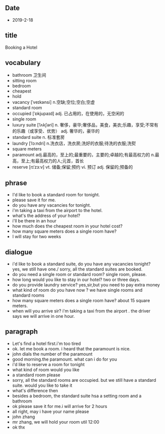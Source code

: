 ## Date

* 2019-2-18

## title
Booking a Hotel

## vocabulary
* bathroom 卫生间
* sitting room
* bedroom
* cheapest
* hold
* vacancy [ˈveɪkənsi] n.空缺;空位;空白;空虚
* standard room
* occupied [ˈɒkjupaɪd] adj. 已占用的，在使用的，无空闲的
* single room
* luxury suite [ˈlʌkʃəri] n. 奢侈，豪华;奢侈品，美食，美衣;乐趣，享受;不常有的乐趣（或享受、优势） adj. 奢华的，豪华的
* standard suite n. 标准套房
* laundry  [ˈlɔ:ndri] n.洗衣店，洗衣房;洗好的衣服;待洗的衣服;洗熨
* square meters
* paramount adj.最高的，至上的;最重要的，主要的;卓越的;有最高权力的 n.最高，至上;有最高权力的人;元首，首长
* reserve [rɪˈzɜ:v] vt. 储备;保留;预约  vi. 预订 adj. 保留的;预备的

## phrase
* I'd like to book a standard room for tonight.
* please save it for me.
* do you have any vacancies for tonight.
* i'm taking a taxi from the airport to the hotel.
* what's the address of your hotel?
* i'll be there in an hour
* how much does the cheapest room in your hotel cost?
* how many square meters does a single room have?
* I will stay for two weeks

## dialogue
* i'd like to book a standard suite, do you have any vacancies tonight? yes, we still have one./ sorry, all the standard suites are booked.
* do you need a single room or standard room? single room, please.
* how long would you like to stay in our hotel? two or three days.
* do you provide laundry service? yes,sir,but you need to pay extra money
* what kind of room do you have now ? we have single rooms and standard rooms
* how many square meters does a single room have? about 15 square meters.
* when will you arrive sir? i'm taking a taxi from the airport . the driver says we will arrive in one hour.

## paragraph
* Let's find a hotel first.i'm too tired
* ok. let me book a room. i heard that the paramount is nice.
* john dials the number of the paramount
* good morning.the paramount. what can i do for you
* i'd like to reserve a room for tonight
* what kind of room would you like
* a standard room please
* sorry, all the standard rooms are occupied. but we still have a standard suite. would you like to take it
* what's difference then
* besides a bedroom, the standard suite hsa a setting room and a bathroom
* ok please save it for me.i will arrive for 2 hours
* all right, may i have your name please
* john zhang
* mr zhang, we will hold your room util 12:00
* ok thx
